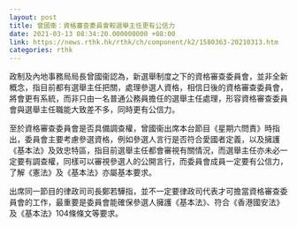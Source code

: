 ```yaml
---
layout: post
title: 曾國衞：資格審查委員會較選舉主任更有公信力
date: 2021-03-13 08:34:20.000000000 +08:00
link: https://news.rthk.hk/rthk/ch/component/k2/1580363-20210313.htm
categories: rthk
---
```


政制及內地事務局局長曾國衞認為，新選舉制度之下的資格審查委員會，並非全新概念，指目前都有選舉主任把關，處理參選人資格，相信日後的資格審查委員會，將會更有系統，而非只由一名普通公務員擔任的選舉主任處理，形容資格審查委員會與選舉主任職能大致差不多，同時更有公信力。

至於資格審查委員會是否具備調查權，曾國衞出席本台節目《星期六問責》時指出，委員會主要考慮參選資格，例如參選人言行是否符合愛國者定義，以及擁護《基本法》及效忠特區，指目前選舉主任都會審視有關情況，而選舉主任亦未必一定要有調查權，同樣可以審視參選人的公開言行，而委員會成員一定要有公信力，了解《憲法》及《基本法》亦屬基本要求。

出席同一節目的律政司司長鄭若驊指，並不一定要律政司代表才可擔當資格審查委員會的工作，最重要是委員會能確保參選人擁護《基本法》、符合《香港國安法》及《基本法》104條條文等要求。
